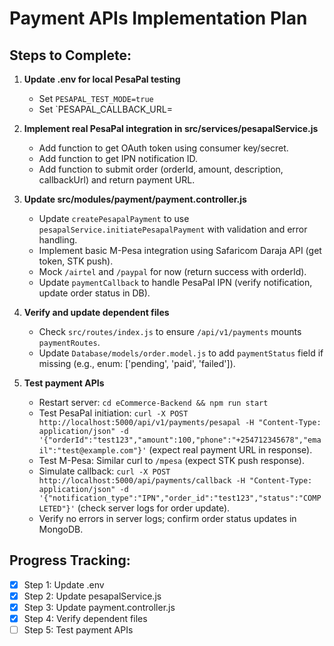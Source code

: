 # Payment APIs Implementation Plan

## Steps to Complete:

1. **Update .env for local PesaPal testing**
   - Set `PESAPAL_TEST_MODE=true`
   - Set `PESAPAL_CALLBACK_URL=

2. **Implement real PesaPal integration in src/services/pesapalService.js**
   - Add function to get OAuth token using consumer key/secret.
   - Add function to get IPN notification ID.
   - Add function to submit order (orderId, amount, description, callbackUrl) and return payment URL.

3. **Update src/modules/payment/payment.controller.js**
   - Update `createPesapalPayment` to use `pesapalService.initiatePesapalPayment` with validation and error handling.
   - Implement basic M-Pesa integration using Safaricom Daraja API (get token, STK push).
   - Mock `/airtel` and `/paypal` for now (return success with orderId).
   - Update `paymentCallback` to handle PesaPal IPN (verify notification, update order status in DB).

4. **Verify and update dependent files**
   - Check `src/routes/index.js` to ensure `/api/v1/payments` mounts `paymentRoutes`.
   - Update `Database/models/order.model.js` to add `paymentStatus` field if missing (e.g., enum: ['pending', 'paid', 'failed']).

5. **Test payment APIs**
   - Restart server: `cd eCommerce-Backend && npm run start`
   - Test PesaPal initiation: `curl -X POST http://localhost:5000/api/v1/payments/pesapal -H "Content-Type: application/json" -d '{"orderId":"test123","amount":100,"phone":"+254712345678","email":"test@example.com"}'` (expect real payment URL in response).
   - Test M-Pesa: Similar curl to `/mpesa` (expect STK push response).
   - Simulate callback: `curl -X POST http://localhost:5000/api/payments/callback -H "Content-Type: application/json" -d '{"notification_type":"IPN","order_id":"test123","status":"COMPLETED"}'` (check server logs for order update).
   - Verify no errors in server logs; confirm order status updates in MongoDB.

## Progress Tracking:
- [x] Step 1: Update .env
- [x] Step 2: Update pesapalService.js
- [x] Step 3: Update payment.controller.js
- [x] Step 4: Verify dependent files
- [ ] Step 5: Test payment APIs
